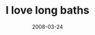 ---
layout: base.njk
title : 'I love long baths' 
view_title : 'I love long baths' 
year : '2008' 
date : '2008-03-24' 
img_file : '/drawing/ilovelongbaths.png' 
html_file : 'ilovelongbaths' 
next_html : 'wegottogo.html' 
year_order : '126' 
permalink : "title/{{html_file}}.html"
---